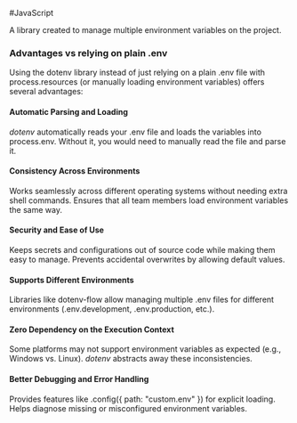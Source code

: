 
#JavaScript

A library created to manage multiple environment variables on the project. 

### Advantages vs relying on plain .env

Using the dotenv library instead of just relying on a plain .env file with process.resources (or manually loading environment variables) offers several advantages:

#### Automatic Parsing and Loading

_dotenv_ automatically reads your .env file and loads the variables into process.env. Without it, you would need to manually read the file and parse it.

#### Consistency Across Environments

Works seamlessly across different operating systems without needing extra shell commands.
Ensures that all team members load environment variables the same way.

####  Security and Ease of Use

Keeps secrets and configurations out of source code while making them easy to manage. Prevents accidental overwrites by allowing default values.

#### Supports Different Environments

Libraries like dotenv-flow allow managing multiple .env files for different environments (.env.development, .env.production, etc.).

#### Zero Dependency on the Execution Context

Some platforms may not support environment variables as expected (e.g., Windows vs. Linux). _dotenv_ abstracts away these inconsistencies.

#### Better Debugging and Error Handling

Provides features like .config({ path: "custom.env" }) for explicit loading. Helps diagnose missing or misconfigured environment variables.